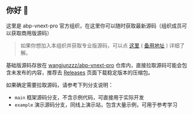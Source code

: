 ## 你好 👋

这里是 abp-vnext-pro 官方组织，在这里你可以随时获取最新源码（组织成员可以获取商用版源码）

> 如果你想加入本组织并获取专业版源码，可以点 [这里](xx) ( [备用地址](xxx) ) 详细了解。

基础版源码存放在 [wangjunzzz/abp-vnext-pro](https://github.com/WangJunZzz/abp-vnext-pro) 仓库内，直接拉取源码可能会包含未发布的内容，推荐去 [Releases](https://github.com/WangJunZzz/abp-vnext-pro/releases) 页面下载稳定版本的压缩包。

如果确定需要拉取源码，请参考下列分支说明：

- `main` 框架源码分支，不含示例代码，可直接用于实际开发
- `example` 演示源码分支，同线上演示站，包含大量示例，可用于参考学习
